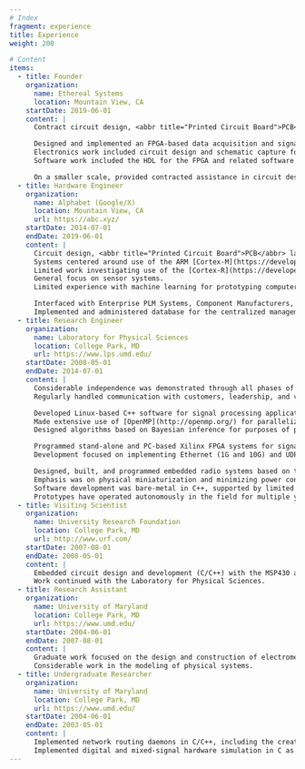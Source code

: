 ```yaml
---
# Index
fragment: experience
title: Experience
weight: 200

# Content
items:
  - title: Founder
    organization:
      name: Ethereal Systems
      location: Mountain View, CA
    startDate: 2019-06-01
    content: |
      Contract circuit design, <abbr title="Printed Circuit Board">PCB</abbr> layout, <abbr title="Field Programmable Gate Array">FPGA</abbr> and firmware development.

      Designed and implemented an FPGA-based data acquisition and signal processing core for a miniaturized weather RADAR system.
      Electronics work included circuit design and schematic capture for the integrated CPU  module, FPGA module, and related power systems.
      Software work included the HDL for the FPGA and related software on the host computer for communication with the FPGA over PCI-Express.

      On a smaller scale, provided contracted assistance in circuit design and board layout for the control electronics of a satellite propulsion system, firmware for consumer electronics, and firmware for the control electronics in an autonomous vehicle.
  - title: Hardware Engineer
    organization:
      name: Alphabet (Google/X)
      location: Mountain View, CA
      url: https://abc.xyz/
    startDate: 2014-07-01
    endDate: 2019-06-01
    content: |
      Circuit design, <abbr title="Printed Circuit Board">PCB</abbr> layout, firmware development, and integrated testing for flight systems.
      Systems centered around use of the ARM [Cortex-M](https://developer.arm.com/products/processors/cortex-m).
      Limited work investigating use of the [Cortex-R](https://developer.arm.com/products/processors/cortex-r) (including initial CPU bring-up) and <abbr title="Field Programmable Gate Arrays">FPGAs</abbr>.
      General focus on sensor systems.
      Limited experience with machine learning for prototyping computer vision applications.

      Interfaced with Enterprise PLM Systems, Component Manufacturers, Prototyping Vendors, and Contract Manufacturers.
      Implemented and administered database for the centralized management of component libraries for Altium and Orcad/Allegro.
  - title: Research Engineer
    organization:
      name: Laboratory for Physical Sciences
      location: College Park, MD
      url: https://www.lps.umd.edu/
    startDate: 2008-05-01
    endDate: 2014-07-01
    content: |
      Considerable independence was demonstrated through all phases of project lifetime: research, design, and implementation.
      Regularly handled communication with customers, leadership, and vendors.

      Developed Linux-based C++ software for signal processing applications.
      Made extensive use of [OpenMP](http://openmp.org/) for parallelization and [Asio](http://think-async.com/) for asynchronous network I/O.
      Designed algorithms based on Bayesian inference for purposes of pattern identification and estimation.

      Programmed stand-alone and PC-based Xilinx FPGA systems for signal processing applications.
      Development focused on implementing Ethernet (1G and 10G) and UDP/IP for data exchange, fixed-point and floating-point pipelined computations.

      Designed, built, and programmed embedded radio systems based on the [Texas Instruments MSP430](https://www.ti.com/microcontrollers/msp430-ultra-low-power-mcus/overview.html) and [Chipcon radios](http://www.ti.com/product/cc1101).
      Emphasis was on physical miniaturization and minimizing power consumption.
      Software development was bare-metal in C++, supported by limited use of assembly to construct a rudimentary threaded Real Time Operating System (RTOS).
      Prototypes have operated autonomously in the field for multiple years without need of servicing.
  - title: Visiting Scientist
    organization:
      name: University Research Foundation
      location: College Park, MD
      url: http://www.urf.com/
    startDate: 2007-08-01
    endDate: 2008-05-01
    content: |
      Embedded circuit design and development (C/C++) with the MSP430 and Chipcon radio.
      Work continued with the Laboratory for Physical Sciences.
  - title: Research Assistant
    organization:
      name: University of Maryland
      location: College Park, MD
      url: https://www.umd.edu/
    startDate: 2004-06-01
    endDate: 2007-08-01
    content: |
      Graduate work focused on the design and construction of electromechanical photonic components.
      Considerable work in the modeling of physical systems.
  - title: Undergraduate Researcher
    organization:
      name: University of Maryland
      location: College Park, MD
      url: https://www.umd.edu/
    startDate: 2004-06-01
    endDate: 2003-05-01
    content: |
      Implemented network routing daemons in C/C++, including the creation of Linux kernel modules.
      Implemented digital and mixed-signal hardware simulation in C as part of the [ATEMU project](http://www.hynet.umd.edu/research/atemu/).
---
```

